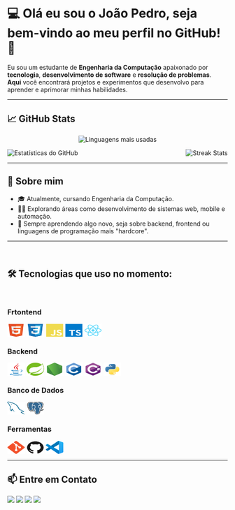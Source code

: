 # 💻 Olá eu sou o João Pedro, seja bem-vindo ao meu perfil no GitHub! 👋

Eu sou um estudante de **Engenharia da Computação** apaixonado por **tecnologia**, **desenvolvimento de software** e **resolução de problemas**. <br/> <!--
Desenvolvedor apaixonado por tecnologia com uma paixão por resolver problemas e absorver novas tecnologias. Estou constantemente buscando aprimorar minhas habilidades e aprender novas tecnologias para criar soluções inovadoras. Tenho me especializado em conceitos importantes do meio tecnologico, como desenvolvimento web, e linguagens como, Java, C++ e JavaScript com frameworks. Estou pronto para enfrentar os desafios emocionantes que a próxima etapa da minha carreira tem a oferecer.<br/> -->
**Aqui** você encontrará projetos e experimentos que desenvolvo para aprender e aprimorar minhas habilidades.

---
## 📈 GitHub Stats

<p align="center">
  <img src="https://github-readme-stats.vercel.app/api/top-langs/?username=joopedriantos&layout=compact&theme=radical" alt="Linguagens mais usadas" />
</p>

<p>
  <img src="https://github-readme-stats.vercel.app/api?username=joopedriantos&show_icons=true&theme=tokyonight" alt="Estatísticas do GitHub" />
  <img align="right" src="https://github-readme-streak-stats.herokuapp.com/?user=joopedriantos&theme=radical" alt="Streak Stats" />
</p>

---

## 🚀 Sobre mim
- 🎓 Atualmente, cursando Engenharia da Computação.
- 👨‍💻 Explorando áreas como desenvolvimento de sistemas web, mobile e automação.
- 🌱 Sempre aprendendo algo novo, seja sobre backend, frontend ou linguagens de programação mais "hardcore". 

---

<div style="display: inline_block"><br>

## 🛠️ Tecnologias que uso no momento:
<div style="display: inline_block"><br>
  
  ### Frtontend
  <img align="center" alt="HTML5" height="30" width="40" src="https://raw.githubusercontent.com/devicons/devicon/master/icons/html5/html5-original.svg">
  <img align="center" alt="CSS3" height="30" width="40" src="https://raw.githubusercontent.com/devicons/devicon/master/icons/css3/css3-original.svg">
  <img align="center" alt="JavaScript" height="30" width="40" src="https://raw.githubusercontent.com/devicons/devicon/master/icons/javascript/javascript-plain.svg">
  <img align="center" alt="TypeScript" height="30" width="40" src="https://raw.githubusercontent.com/devicons/devicon/master/icons/typescript/typescript-plain.svg">
  <img align="center" alt="React" height="30" width="40" src="https://raw.githubusercontent.com/devicons/devicon/master/icons/react/react-original.svg">

  ### Backend
  <img align="center" alt="Java" height="30" width="40" src="https://raw.githubusercontent.com/devicons/devicon/master/icons/java/java-original.svg">
  <img align="center" alt="Spring Boot" height="30" width="40" src="https://raw.githubusercontent.com/devicons/devicon/master/icons/spring/spring-original.svg">
  <img align="center" alt="Node.js" height="30" width="40" src="https://raw.githubusercontent.com/devicons/devicon/master/icons/nodejs/nodejs-original.svg">
  <img align="center" alt="C" height="30" width="40" src="https://raw.githubusercontent.com/devicons/devicon/master/icons/c/c-original.svg">
  <img align="center" alt="Csharp" height="30" width="40" src="https://raw.githubusercontent.com/devicons/devicon/master/icons/csharp/csharp-original.svg">
  <img align="center" alt="Python" height="30" width="40" src="https://raw.githubusercontent.com/devicons/devicon/master/icons/python/python-original.svg">

  ### Banco de Dados
  <img align="center" alt="MySQL" height="30" width="40" src="https://raw.githubusercontent.com/devicons/devicon/master/icons/mysql/mysql-original.svg">
  <img align="center" alt="PostgreSQL" height="30" width="40" src="https://raw.githubusercontent.com/devicons/devicon/master/icons/postgresql/postgresql-original.svg">

  ### Ferramentas
  <img align="center" alt="Git" height="30" width="40" src="https://raw.githubusercontent.com/devicons/devicon/master/icons/git/git-original.svg">
  <img align="center" alt="GitHub" height="30" width="40" src="https://raw.githubusercontent.com/devicons/devicon/master/icons/github/github-original.svg">
  <img align="center" alt="VSCode" height="30" width="40" src="https://raw.githubusercontent.com/devicons/devicon/master/icons/vscode/vscode-original.svg">
</div>

---

## 📫 Entre em Contato
<div> 
  <!-- <a href="https://www.youtube.com/channel/UC_-uuuZbY0AAt9CViNzvc-Q" target="_blank"><img src="https://img.shields.io/badge/YouTube-FF0000?style=for-the-badge&logo=youtube&logoColor=white" target="_blank"></a> -->
 	<!--<a href="https://www.twitch.tv/rafaballerinii" target="_blank"><img src="https://img.shields.io/badge/Twitch-9146FF?style=for-the-badge&logo=twitch&logoColor=white" target="_blank"></a> -->
  <a href="https://www.linkedin.com/in/joao-pedro-santos-0b7770204/" target="_blank"><img src="https://img.shields.io/badge/-LinkedIn-%230077B5?style=for-the-badge&logo=linkedin&logoColor=white" target="_blank"></a>
  <a href = "mailto:joaosilvasantos1702@gmail.com"><img src="https://img.shields.io/badge/-Gmail-%23333?style=for-the-badge&logo=gmail&logoColor=white" target="_blank"></a>
  <a href="https://discord.com/users/454971883188649994" target="_blank"><img src="https://img.shields.io/badge/Discord-7289DA?style=for-the-badge&logo=discord&logoColor=white" target="_blank"></a>
  <a href="https://www.instagram.com/joopedriantos/" target="_blank"><img src="https://img.shields.io/badge/-Instagram-%23E4405F?style=for-the-badge&logo=instagram&logoColor=white" target="_blank"></a>

</div>
<!--

---

{## 🚩 Projetos em Destaque
- [**Nome do Projeto 1**](https://github.com/seuperfil/projeto1): Uma breve descrição do projeto.
- [**Nome do Projeto 2**](https://github.com/seuperfil/projeto2): Outra breve descrição sobre este projeto.}
usar futuramente em projetos interessantes para se destacar


⭐ **Se gostou dos meus projetos, não esqueça de deixar uma estrela!** ⭐ 
-->

